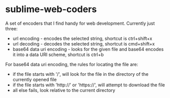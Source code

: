 sublime-web-coders
==================

A set of encoders that I find handy for web development. Currently just three: 

* url encoding - encodes the selected string, shortcut is ctrl+shift+x
* url decoding - decodes the selected string, shortcut is cmd+shift+x
* base64 data uri encoding - looks for the given file and base64 encodes it into a data URI scheme, shortcut is ctrl+b

For base64 data uri encoding, the rules for locating the file are:
* if the file starts with '/', will look for the file in the directory of the currently opened file
* if the file starts with 'http://' or 'https://', will attempt to download the file
* all else fails, look relative to the current directory
